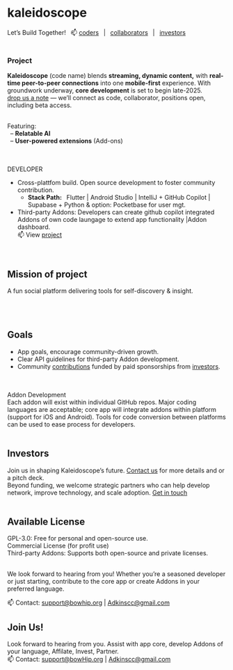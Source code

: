 # kaleidoscope
Let’s Build Together!  📫 <a href="mailto:support@bowhip.org">coders</a>  |   <a href="mailto:support@bowhip.org">collaborators</a>  |  <a href="mailto:support@bowhip.org">investors</a></br></br> 
<!--Join our community <a href="mailto:support@bowhip.org">coders</a> |  <a href="mailto:support@bowhip.org">collaborators</a> |  <a href="mailto:support@bowhip.org">investors</a-->


### Project
<strong>Kaleidoscope</strong> (code name) blends <strong>streaming, dynamic content,</strong> with <strong>real-time peer-to-peer connections</strong> into one <strong>mobile-first</strong> experience. With groundwork underway, <strong>core development</strong> is set to begin late-2025. <br>
<a href="mailto: support@bowhip.org">drop us a note</a> — we’ll connect as code, collaborator, positions open, including beta access.<br><br>

Featuring:<br>
 – <strong>Relatable AI</strong><br>
 – <strong>User-powered extensions</strong> (Add-ons)<br><br><br>
<!--- Supabase & Python backend. Real-time data syncing, analytics.-->

DEVELOPER
 - Cross-plattfom build. Open source development to foster community contribution.
      - <b>Stack Path:</b>  Flutter | Android Studio | IntelliJ + GitHub Copilot | Supabase + Python & option: Pocketbase for user mgt.
 - Third-party Addons: Developers can create github copilot integrated Addons of own code laungage to extend app functionality |Addon dashboard.<br>
   📫 View <a href="mailto: support@bowhip.org">project</a> <br><br><br>
   
## Mission of project<br>
A fun social platform delivering tools for self-discovery & insight.<br>
<br><br><br>

## Goals<br>
 - App goals, encourage community-driven growth.<br>
 - Clear API guidelines for third-party Addon development.<br>
 - Community <a href="mailto:support@bowhip.org">contributions</a> funded by paid sponsorships from <a href="mailto:support@bowhip.org">investors</a>.<br>
<br><br>

Addon Development<br>
Each addon will exist within individual GitHub repos. Major coding languages are acceptable; core app will integrate addons within platform (support for iOS and Android). Tools for code conversion between platforms can be used to ease process for developers.
<br><br>


## Investors<br>
Join us in shaping Kaleidoscope’s future.  <a href="mailto: support@bowhip.org">Contact us</a> for more details and or a pitch deck.<br>
Beyond funding, we welcome strategic partners who can help develop network, improve technology, and scale adoption. <a href="mailto: support@bowhip.org">Get in touch</a>
<br><br>


## Available License<br>
GPL-3.0: Free for personal and open-source use.<br>
Commercial License (for profit use)<br>
Third-party Addons: Supports both open-source and private licenses.<br><br>

We look forward to hearing from you! Whether you’re a seasoned developer or just starting, contribute to the core app or create Addons in your preferred language.

📫 Contact: support@bowhip.org | Adkinscc@gmail.com


## Join Us!<br>
Look forward to hearing from you. Assist with app core, develop Addons of your language, Affilate, Invest, Partner.<br>
📫 Contact: support@bowHip.org | Adkinscc@gmail.com<br>


